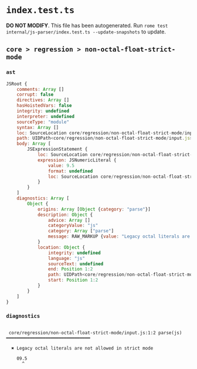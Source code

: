 # `index.test.ts`

**DO NOT MODIFY**. This file has been autogenerated. Run `rome test internal/js-parser/index.test.ts --update-snapshots` to update.

## `core > regression > non-octal-float-strict-mode`

### `ast`

```javascript
JSRoot {
	comments: Array []
	corrupt: false
	directives: Array []
	hasHoistedVars: false
	integrity: undefined
	interpreter: undefined
	sourceType: "module"
	syntax: Array []
	loc: SourceLocation core/regression/non-octal-float-strict-mode/input.js 1:0-2:0
	path: UIDPath<core/regression/non-octal-float-strict-mode/input.js>
	body: Array [
		JSExpressionStatement {
			loc: SourceLocation core/regression/non-octal-float-strict-mode/input.js 1:0-1:4
			expression: JSNumericLiteral {
				value: 9.5
				format: undefined
				loc: SourceLocation core/regression/non-octal-float-strict-mode/input.js 1:0-1:4
			}
		}
	]
	diagnostics: Array [
		Object {
			origins: Array [Object {category: "parse"}]
			description: Object {
				advice: Array []
				categoryValue: "js"
				category: Array ["parse"]
				message: RAW_MARKUP {value: "Legacy octal literals are not allowed in strict mode"}
			}
			location: Object {
				integrity: undefined
				language: "js"
				sourceText: undefined
				end: Position 1:2
				path: UIDPath<core/regression/non-octal-float-strict-mode/input.js>
				start: Position 1:2
			}
		}
	]
}
```

### `diagnostics`

```

 core/regression/non-octal-float-strict-mode/input.js:1:2 parse(js) ━━━━━━━━━━━━━━━━━━━━━━━━━━━━━━━━

  ✖ Legacy octal literals are not allowed in strict mode

    09.5
      ^


```
